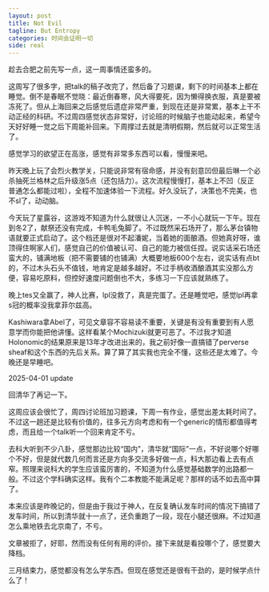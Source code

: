 ```yaml
---
layout: post
title: Not Evil
tagline: But Entropy
categories: 时间会证明一切
side: real
---
```


趁去合肥之前先写一点，这一周事情还蛮多的。

这周写了很多字，把talk的稿子改完了，然后备了习题课，剩下的时间基本上都在睡觉。倒不是春眠不觉晓：最近倒春寒，风大得要死，因为懒得换衣服，真是要被冻死了。但从上海回来之后感觉后遗症非常严重，到现在还是非常累，基本上干不动正经的科研。不过周四感觉状态非常好，讨论班的时候脑子也能动起来，希望今天好好睡一觉之后下周能补回来。下周撑过去就是清明假期，然后就可以正常生活了。

感觉学习的欲望正在高涨，感觉有非常多东西可以看，慢慢来吧。

昨天晚上玩了会烈火教学关，只能说非常有宿命感，并没有刻意凹但最后琳一个必杀抽死兰格林之后升级涨5点（还包括力）。这次流程慢慢打，基本上不凹（反正普通怎么都能过啦），全程不加速体验一下流程。好久没玩了，决策也不完美，也不sl了，动动脑。

今天玩了星露谷，这游戏不知道为什么就很让人沉迷，一不小心就玩一下午。现在到冬2了，献祭还没有完成，卡鸭毛兔脚了。不过既然采石场开了，那么茅台镇物语就要正式启动了。这个档还是很对不起潘妮，当着她的面酿酒。但她真好呀，谁顶得住啊家人们，感觉自己的价值被认可、自己的能力被信任捏。说实话采石场还蛮大的，铺满地板（把不需要铺的也铺满）大概要地板600个左右，说实话有点bt的，不过木头石头不值钱，地肯定是越多越好。不过手柄收酒酿酒其实没那么方便，容易吃原料，但控好速度问题倒也不大，多练习一下应该就熟练了。

晚上tes又全赢了，神人比赛，lpl没救了，真是完蛋了。还是睡觉吧，感觉lpl再拿s冠的概率没我拿菲尔兹高。

Kashiwara拿Abel了，可见文章容不容易读不重要，关键是有没有重要到有人愿意学而你能把他讲懂。这样看某个Mochizuki就更可恶了。不过我才知道Holonomic的结果原来是13年才改进出来的，我之前好像一直搞错了perverse sheaf和这个东西的先后关系。算了算了其实我也完全不懂，这些还是太难了。今晚还是早睡吧。

2025-04-01 update

回清华了再记一下。

这周应该会很忙了，周四讨论班加习题课，下周一有作业，感觉出差太耗时间了。不过这一趟还是比较有价值的，往多元方向考虑和有一个generic的情形都值得考虑，而且给一个talk听一个回来肯定不亏。

去科大听到不少八卦，感觉那边比较“国内”，清华就“国际”一点，不好说哪个好哪个不好，但是就代数几何而言还是方向多交流多好做一点，科大那边看上去有点窄。照理来说科大的学生应该蛮厉害的，不知道为什么感觉基础数学的出路都一般。不过这个学科确实这样。我有个二本教能不能满足呢？那样的话不如去高中算了。

本来应该是昨晚记的，但是由于我过于神人，在反复确认发车时间的情况下搞错了发车时间，所以到清华就十一点了，还负重跑了一段，现在小腿还很麻。不过知道怎么乘地铁去北京南了，不亏。

文章被拒了，好耶，然而没有任何有用的评价。接下来就是看投哪个了，感觉要大降档。

三月结束力，感觉都没有怎么学东西。但现在感觉还是很有干劲的，是时候学点什么了！